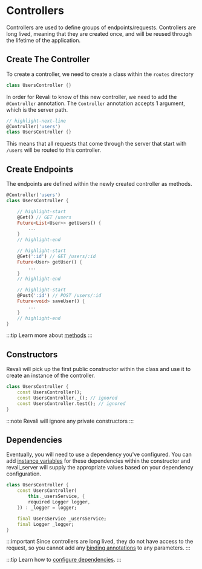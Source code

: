 # Controllers

Controllers are used to define groups of endpoints/requests. Controllers are long lived, meaning that they are created once, and will be reused through the lifetime of the application.

## Create The Controller

To create a controller, we need to create a class within the `routes` directory

```dart title="routes/users/users_controller.dart"
class UsersController {}
```

In order for Revali to know of this new controller, we need to add the `@Controller` annotation. The `Controller` annotation accepts 1 argument, which is the server path.

```dart title="routes/users/users_controller.dart"
// highlight-next-line
@Controller('users')
class UsersController {}
```

This means that all requests that come through the server that start with `/users` will be routed to this controller.

## Create Endpoints

The endpoints are defined within the newly created controller as methods.

```dart title="routes/users/users_controller.dart"
@Controller('users')
class UsersController {

    // highlight-start
    @Get() // GET /users
    Future<List<User>> getUsers() {
        ...
    }
    // highlight-end

    // highlight-start
    @Get(':id') // GET /users/:id
    Future<User> getUser() {
        ...
    }
    // highlight-end

    // highlight-start
    @Post(':id') // POST /users/:id
    Future<void> saveUser() {
        ...
    }
    // highlight-end
}
```

:::tip
Learn more about [methods]
:::

## Constructors

Revali will pick up the first public constructor within the class and use it to create an instance of the controller.

```dart title="routes/users/users_controller.dart"
class UsersController {
    const UsersController();
    const UsersController._(); // ignored
    const UsersController.test(); // ignored
}
```

:::note
Revali will ignore any private constructors
:::

## Dependencies

Eventually, you will need to use a dependency you've configured. You can add [instance variables][instance-variables] for these dependencies within the constructor and revali_server will supply the appropriate values based on your dependency configuration.

```dart title="routes/users/users_controller.dart"
class UsersController {
    const UsersController(
        this._usersService, {
        required Logger logger,
    }) : _logger = logger;

    final UsersService _usersService;
    final Logger _logger;
}
```

:::important
Since controllers are long lived, they do not have access to the request, so you cannot add any [binding annotations][binding] to any parameters.
:::

:::tip
Learn how to [configure dependencies][configure-dependencies].
:::

[methods]: ./10-methods.md
[configure-dependencies]: ../../../revali/app-configuration/configure-dependencies.md#registering-dependencies
[binding]: ./20-binding.md
[instance-variables]: https://dart.dev/language/constructors#instance-variable-initialization
